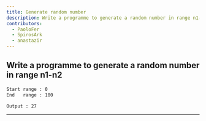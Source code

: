 ```yaml
---
title: Generate random number
description: Write a programme to generate a random number in range n1-n2
contributors:
  - PaoloFer
  - SpirosArk
  - anastazir
---
```


## Write a programme to generate a random number in range n1-n2

```txt
Start range : 0
End   range : 100

Output : 27
```

---
